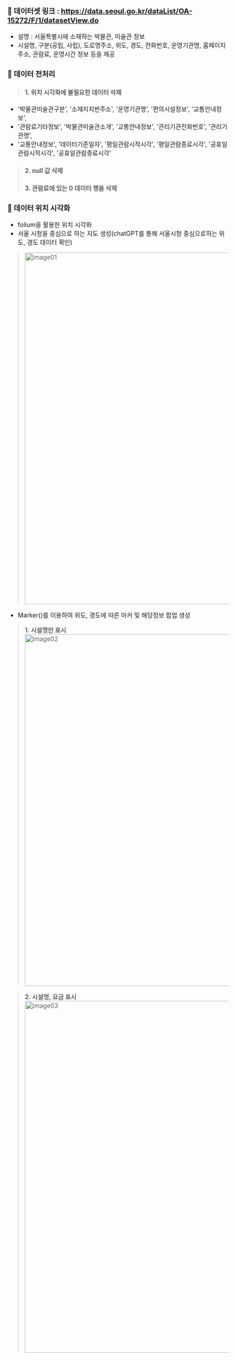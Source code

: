 ### 📍 데이터셋 링크 : https://data.seoul.go.kr/dataList/OA-15272/F/1/datasetView.do
- 설명 : 서울특별시에 소재하는 박물관, 미술관 정보
- 시설명, 구분(공립, 사립), 도로명주소, 위도, 경도, 전화번호, 운영기관명, 홈페이지 주소, 관람료, 운영시간 정보 등을 제공

### 📍 데이터 전처리
> ####  1. 위치 시각화에 불필요한 데이터 삭제
- '박물관미술관구분', '소재지지번주소', '운영기관명', '편의시설정보', '교통안내정보',
- '관람료기타정보', '박물관미술관소개', '교통안내정보', '관리기관전화번호', '관리기관명',
- '교통안내정보', '데이터기준일자', '평일관람시작시각', '평일관람종료시각', '공휴일관람시작시각', '공휴일관람종료시각'

> #### 2. null 값 삭제
> #### 3. 관람료에 있는 0 데이터 행을 삭제

### 📍 데이터 위치 시각화
- folium을 활용한 위치 시각화
- 서울 시청을 중심으로 하는 지도 생성(chatGPT를 통해 서울시청 중심으로하는 위도, 경도 데이터 확인)
> <img width="800" alt="image01" src="https://user-images.githubusercontent.com/114555218/237041804-3fec8d14-3f68-4db8-9056-b91411883da4.png">
- Marker()를 이용하여 위도, 경도에 따른 마커 및 해당정보 팝업 생성

> **1. 시설명만 표시**
> <img width="800" alt="image02" src="https://user-images.githubusercontent.com/114555218/237042105-aabe3c6e-5e85-41e1-9b7b-b547e58daed8.png">

> **2. 시설명, 요금 표시**
> <img width="800" alt="image03" src="https://user-images.githubusercontent.com/114555218/237042121-1f44aed7-4a09-41b5-b2a1-a0cba9b49f89.png">
